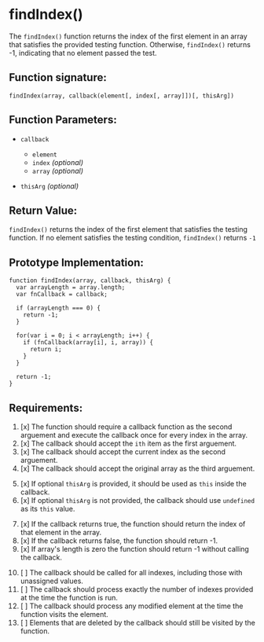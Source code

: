 # findIndex()
The `findIndex()` function returns the index of the first element in an array that satisfies the provided testing function. Otherwise, `findIndex()` returns -1, indicating that no element passed the test.

## Function signature:
    findIndex(array, callback(element[, index[, array]])[, thisArg])

## Function Parameters:
- `callback`
  - `element`
  - `index` _(optional)_
  - `array` _(optional)_  

- `thisArg` _(optional)_

## Return Value:
`findIndex()` returns the index of the first element that satisfies the testing function. If no element satisfies the testing condition, `findIndex()` returns `-1`

## Prototype Implementation:
    
    function findIndex(array, callback, thisArg) {
      var arrayLength = array.length;
      var fnCallback = callback;

      if (arrayLength === 0) {
        return -1;
      }

      for(var i = 0; i < arrayLength; i++) {
        if (fnCallback(array[i], i, array)) {
          return i;
        }
      }
      
      return -1;
    }

## Requirements:
<!-- Callback Parameters -->
1. [x] The function should require a callback function as the second arguement and execute the callback once for every index in the array.
2. [x] The callback should accept the `ith` item as the first arguement.
3. [x] The callback should accept the current index as the second arguement.
4. [x] The callback should accept the original array as the third arguement.
<!-- Function Parameters -->
5. [x] If optional `thisArg` is provided, it should be used as `this` inside the callback.
6. [x] If optional `thisArg` is not provided, the callback should use `undefined` as its `this` value.

<!-- Functionality --> 
7. [x] If the callback returns true, the function should return the index of that element in the array.
8. [x] If the callback returns false, the function should return -1.
9. [x] If array's length is zero the function should return -1 without calling the callback.
<!-- Edge cases -->
10. [ ] The callback should be called for all indexes, including those with unassigned values.
11. [ ] The callback should process exactly the number of indexes provided at the time the function is run.
12. [ ] The callback should process any modified element at the time the function visits the element.
13. [ ] Elements that are deleted by the callback should still be visited by the function.





